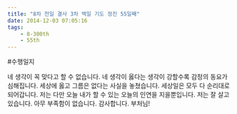 ```yaml
---
title: "8차 천일 결사 3차 백일 기도 정진 55일째"
date: 2014-12-03 07:05:16
tags:
    - 8-300th
    - 55th
---
```


#수행일지

네 생각이 꼭 맞다고 할 수 없습니다. 네 생각이 옳다는 생각이 강할수록 감정의 동요가 심해집니다. 세상에 옳고 그름은 없다는 사실을 놓쳤습니다. 세상일은 모두 다 순리대로 되어갑니다. 저는 다만 오늘 내가 할 수 있는 오늘의 인연을 지을뿐입니다. 저는 잘 살고 있습니다. 아무 부족함이 없습니다. 감사합니다. 부처님!
